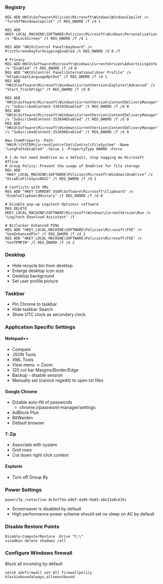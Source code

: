 ### Registry

```
REG ADD HKCU\Software\Policies\Microsoft\Windows\WindowsCopilot /v "TurnOffWindowsCopilot" /t REG_DWORD /f /d 1

REG ADD HKEY_LOCAL_MACHINE\SOFTWARE\Policies\Microsoft\Windows\Personalization /v "NoLockScreen" /t REG_DWORD /f /d 1

REG ADD "HKCU\Control Panel\Keyboard" /v PrintScreenKeyForSnippingEnabled /t REG_DWORD /d 0 /f

# Privacy
REG ADD HKCU\Software\Microsoft\Windows\CurrentVersion\AdvertisingInfo /v "Enabled" /t REG_DWORD /f /d 0
REG ADD "HKCU\Control Panel\International\User Profile" /v "HttpAcceptLanguageOptOut" /t REG_DWORD /f /d 1
REG ADD "HKCU\Software\Microsoft\Windows\CurrentVersion\Explorer\Advanced" /v "Start_TrackProgs" /t REG_DWORD /f /d 0

REG ADD "HKCU\Software\Microsoft\Windows\CurrentVersion\ContentDeliveryManager" /v "SubscribedContent-338393Enabled" /t REG_DWORD /f /d 0
REG ADD "HKCU\Software\Microsoft\Windows\CurrentVersion\ContentDeliveryManager" /v "SubscribedContent-353694Enabled" /t REG_DWORD /f /d 0
REG ADD "HKCU\Software\Microsoft\Windows\CurrentVersion\ContentDeliveryManager" /v "SubscribedContent-353696Enabled" /t REG_DWORD /f /d 0

New-ItemProperty -Path "HKLM:\SYSTEM\CurrentControlSet\Control\FileSystem" -Name "LongPathsEnabled" -Value 1 -PropertyType DWORD -Force

# I do not need OneDrive as a default, stop nagging me Microsoft Office
# Group Policy: Prevent the usage of OneDrive for file storage
REG ADD "HKEY_LOCAL_MACHINE\SOFTWARE\Policies\Microsoft\Windows\OneDrive" /v "DisableFileSyncNGSC" /t REG_DWORD /f /d 1

# Conflicts with VMs
REG ADD "HKEY_CURRENT_USER\Software\Microsoft\Clipboard" /v "EnableClipboardHistory" /t REG_DWORD /f /d 0

# Disable pop-up Logitech Options+ software
REG DELETE HKEY_LOCAL_MACHINE\SOFTWARE\Microsoft\Windows\CurrentVersion\Run /v "Logitech Download Assistant" /f

# Bitlocker Enhanced PINs
REG ADD "HKEY_LOCAL_MACHINE\SOFTWARE\Policies\Microsoft\FVE" /v "UseEnhancedPin" /t REG_DWORD /f /d 1
REG ADD "HKEY_LOCAL_MACHINE\SOFTWARE\Policies\Microsoft\FVE" /v "UseTPMPIN" /t REG_DWORD /f /d 2
```

### Desktop

- Hide recycle bin from desktop
- Enlarge desktop icon size
- Desktop background
- Set user profile picture

### Taskbar

- Pin Chrome to taskbar
- Hide taskbar Search
- Show UTC clock as secondary clock


### Application Specific Settings

#### Notepad++

- Compare
- JSON Tools
- XML Tools
- View menu -> Zoom
- 120 col bar Margins/Border/Edge
- Backup - disable session
- Manually set (cannot regedit) to open txt files

#### Google Chrome

- Disable auto-fill of passwords
  * chrome://password-manager/settings
- AdBlock Plus
- BitWarden
- Default browser

#### 7-Zip

- Associate with system
- Grid rows
- Cut down right click context

#### Explorer

- Turn off Group By


### Power Settings

```
powercfg /setactive 8c5e7fda-e8bf-4a96-9a85-a6e23a8c635c
```

- Screensaver is disabled by default
- High performance power scheme should set no sleep on AC by default


### Disable Restore Points

```
Disable-ComputerRestore -Drive "C:\"
vssadmin delete shadows /all
```


### Configure Windows firewall

Block all incoming by default

```
netsh advfirewall set All firewallpolicy blockinboundalways,allowoutbound
```
